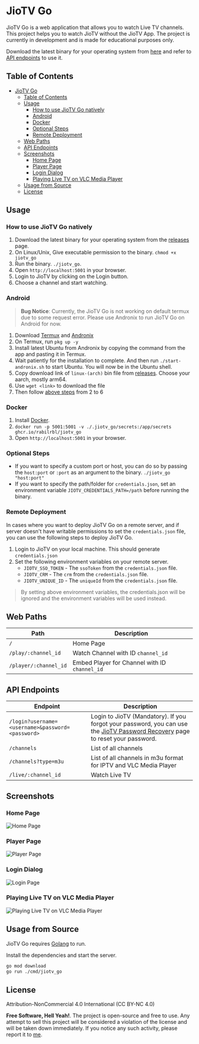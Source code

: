 # JioTV Go

JioTV Go is a web application that allows you to watch Live TV channels. This project helps you to watch JioTV without the JioTV App. The project is currently in development and is made for educational purposes only.

Download the latest binary for your operating system from [here](https://github.com/rabilrbl/jiotv_go/releases/latest) and refer to [API endpoints](#api-endpoints) to use it.

## Table of Contents

- [JioTV Go](#jiotv-go)
  - [Table of Contents](#table-of-contents)
  - [Usage](#usage)
    - [How to use JioTV Go natively](#how-to-use-jiotv-go-natively)
    - [Android](#android)
    - [Docker](#docker)
    - [Optional Steps](#optional-steps)
    - [Remote Deployment](#remote-deployment)
  - [Web Paths](#web-paths)
  - [API Endpoints](#api-endpoints)
  - [Screenshots](#screenshots)
    - [Home Page](#home-page)
    - [Player Page](#player-page)
    - [Login Dialog](#login-dialog)
    - [Playing Live TV on VLC Media Player](#playing-live-tv-on-vlc-media-player)
  - [Usage from Source](#usage-from-source)
  - [License](#license)

## Usage

### How to use JioTV Go natively

1. Download the latest binary for your operating system from the [releases](https://github.com/rabilrbl/jiotv_go/releases/latest) page.
2. On Linux/Unix, Give executable permission to the binary. `chmod +x jiotv_go`
3. Run the binary. `./jiotv_go`.
4. Open `http://localhost:5001` in your browser.
5. Login to JioTV by clicking on the Login button.
6. Choose a channel and start watching.

### Android

> **Bug Notice**: Currently, the JioTV Go is not working on default termux due to some request error. Please use Andronix to run JioTV Go on Android for now.

1. Download [Termux](https://github.com/termux/termux-app/releases/latest) and [Andronix](https://andronix.app/)
2. On Termux, run `pkg up -y` 
3. Install latest Ubuntu from Andronix by copying the command from the app and pasting it in Termux.
4. Wait patiently for the installation to complete. And then run `./start-andronix.sh` to start Ubuntu. You will now be in the Ubuntu shell.
5. Copy download link of `linux-(arch)` bin file from [releases](https://github.com/rabilrbl/jiotv_go/releases/latest). Choose your aarch, mostly arm64.
6. Use `wget <link>` to download the file
7. Then follow [above steps](#how-to-use-jiotv-go) from 2 to 6

### Docker

1. Install [Docker](https://docs.docker.com/get-docker/).
2. `docker run -p 5001:5001 -v ./.jiotv_go/secrets:/app/secrets ghcr.io/rabilrbl/jiotv_go`
3. Open `http://localhost:5001` in your browser.

### Optional Steps

- If you want to specify a custom port or host, you can do so by passing the `host:port` or `:port` as an argument to the binary. `./jiotv_go "host:port"`
- If you want to specify the path/folder for `credentials.json`, set an environment variable `JIOTV_CREDENTIALS_PATH=/path` before running the binary.

### Remote Deployment

In cases where you want to deploy JioTV Go on a remote server, and if server doesn't have writable permissions to set the `credentials.json` file, you can use the following steps to deploy JioTV Go.

1. Login to JioTV on your local machine. This should generate `credentials.json`
2. Set the following environment variables on your remote server.
   - `JIOTV_SSO_TOKEN` - The `ssoToken` from the `credentials.json` file.
   - `JIOTV_CRM` - The `crm` from the `credentials.json` file.
   - `JIOTV_UNIQUE_ID` - The `uniqueId` from the `credentials.json` file.
  
> By setting above environment variables, the credentials.json will be ignored and the environment variables will be used instead.

## Web Paths

| Path | Description |
| --- | --- |
| `/` | Home Page |
| `/play/:channel_id` | Watch Channel with ID `channel_id` |
| `/player/:channel_id` | Embed Player for Channel with ID `channel_id` |

## API Endpoints

| Endpoint | Description |
| --- | --- |
| `/login?username=<username>&password=<password>` | Login to JioTV (Mandatory). If you forgot your password, you can use the [JioTV Password Recovery](https://www.jio.com/selfcare/signup/forgot-password) page to reset your password. |
| `/channels` | List of all channels |
| `/channels?type=m3u` | List of all channels in m3u format for IPTV and VLC Media Player |
| `/live/:channel_id` | Watch Live TV |

## Screenshots

### Home Page

![Home Page](./assets/home.png)

### Player Page

![Player Page](./assets/player.png)
### Login Dialog

![Login Page](./assets/login.png)

### Playing Live TV on VLC Media Player

![Playing Live TV on VLC Media Player](./assets/image.png)

## Usage from Source

JioTV Go requires [Golang](https://golang.org/) to run.

Install the dependencies and start the server.

```sh
go mod download
go run ./cmd/jiotv_go
```

## License

Attribution-NonCommercial 4.0 International (CC BY-NC 4.0)

**Free Software, Hell Yeah!**. The project is open-source and free to use. Any attempt to sell this project will be considered a violation of the license and will be taken down immediately. If you notice any such activity, please report it to [me](mailto:rabil@rbls.eu.org).
